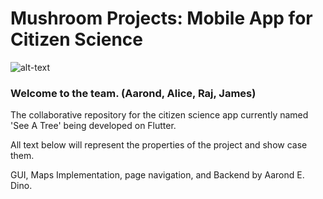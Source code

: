 # Mushroom Projects: Mobile App for Citizen Science
![alt-text][mushroom-img]

### Welcome to the team. (Aarond, Alice, Raj, James)
The collaborative repository for the citizen science app currently named 'See A Tree' being developed on Flutter.

All text below will represent the properties of the project and show case them.

GUI, Maps Implementation, page navigation, and Backend by Aarond E. Dino.

[mushroom-img]: https://www.mariowiki.com/images/e/e8/Toads_SMR.png
